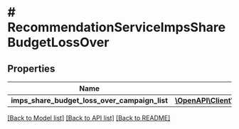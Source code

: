 # # RecommendationServiceImpsShareBudgetLossOver

## Properties

Name | Type | Description | Notes
------------ | ------------- | ------------- | -------------
**imps_share_budget_loss_over_campaign_list** | [**\OpenAPI\Client\Model\RecommendationServiceImpsShareBudgetLossOverCampaign[]**](RecommendationServiceImpsShareBudgetLossOverCampaign.md) |  | [optional]

[[Back to Model list]](../../README.md#models) [[Back to API list]](../../README.md#endpoints) [[Back to README]](../../README.md)
